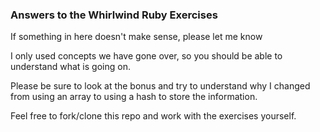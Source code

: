 ### Answers to the Whirlwind Ruby Exercises

If something in here doesn't make sense, please let me know

I only used concepts we have gone over, so you should be able to understand
what is going on.

Please be sure to look at the bonus and try to understand why I changed from
using an array to using a hash to store the information.

Feel free to fork/clone this repo and work with the exercises yourself.
